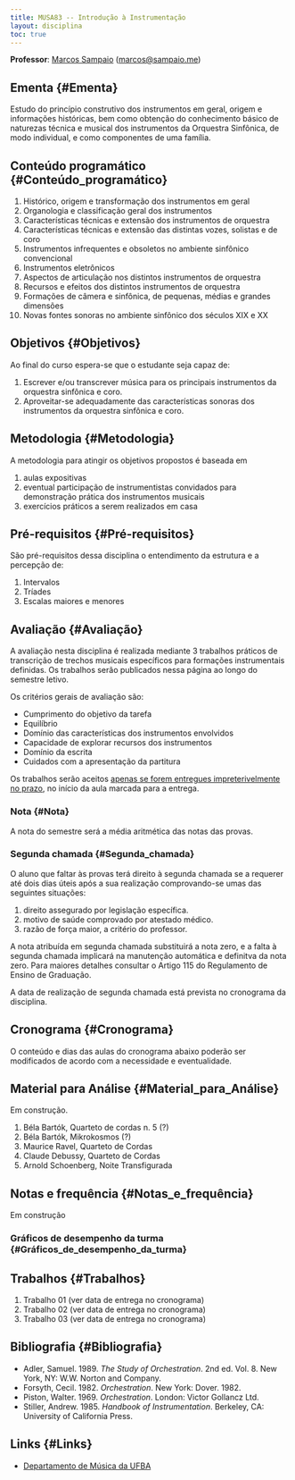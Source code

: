 ```yaml
---
title: MUSA83 -- Introdução à Instrumentação
layout: disciplina
toc: true
---
```


**Professor**: [Marcos Sampaio](http://genosmus.com/pessoas/marcos-sampaio) (marcos@sampaio.me)

## Ementa {#Ementa}

Estudo do princípio construtivo dos instrumentos em geral, origem e informações históricas, bem como obtenção do conhecimento básico de naturezas técnica e musical dos instrumentos da Orquestra Sinfônica, de modo individual, e como componentes de uma família.

## Conteúdo programático {#Conteúdo_programático}

  1. Histórico, origem e transformação dos instrumentos em geral
  2. Organologia e classificação geral dos instrumentos
  3. Características técnicas e extensão dos instrumentos de orquestra
  4. Características técnicas e extensão das distintas vozes, solistas e de coro
  5. Instrumentos infrequentes e obsoletos no ambiente sinfônico convencional
  6. Instrumentos eletrônicos
  7. Aspectos de articulação nos distintos instrumentos de orquestra
  8. Recursos e efeitos dos distintos instrumentos de orquestra
  9. Formações de câmera e sinfônica, de pequenas, médias e grandes dimensões
 10. Novas fontes sonoras no ambiente sinfônico dos séculos XIX e XX

## Objetivos {#Objetivos}

Ao final do curso espera-se que o estudante seja capaz de:

  1. Escrever e/ou transcrever música para os principais instrumentos da orquestra sinfônica e coro.
  2. Aproveitar-se adequadamente das características sonoras dos instrumentos da orquestra sinfônica e coro.

## Metodologia {#Metodologia}

A metodologia para atingir os objetivos propostos é baseada em

  1. aulas expositivas
  2. eventual participação de instrumentistas convidados para demonstração prática dos instrumentos musicais
  3. exercícios práticos a serem realizados em casa

## Pré-requisitos {#Pré-requisitos}

São pré-requisitos dessa disciplina o entendimento da estrutura e a percepção de:

  1. Intervalos
  2. Tríades
  3. Escalas maiores e menores

## Avaliação {#Avaliação}

A avaliação nesta disciplina é realizada mediante 3 trabalhos práticos de transcrição de trechos musicais específicos para formações instrumentais definidas. Os trabalhos serão publicados nessa página ao longo do semestre letivo.

Os critérios gerais de avaliação são:

  * Cumprimento do objetivo da tarefa
  * Equilíbrio
  * Domínio das características dos instrumentos envolvidos
  * Capacidade de explorar recursos dos instrumentos
  * Domínio da escrita
  * Cuidados com a apresentação da partitura

Os trabalhos serão aceitos <span style="text-decoration: underline;">apenas se forem entregues impreterivelmente no prazo</span>, no início da aula marcada para a entrega.

### Nota {#Nota}

A nota do semestre será a média aritmética das notas das provas.

### Segunda chamada {#Segunda_chamada}

O aluno que faltar às provas terá direito à segunda chamada se a requerer até dois dias úteis após a sua realização comprovando-se umas das seguintes situações:

  1. direito assegurado por legislação específica.
  2. motivo de saúde comprovado por atestado médico.
  3. razão de força maior, a critério do professor.

A nota atribuída em segunda chamada substituirá a nota zero, e a falta à segunda chamada implicará na manutenção automática e definitva da nota zero. Para maiores detalhes consultar o Artigo 115 do Regulamento de Ensino de Graduação.

A data de realização de segunda chamada está prevista no cronograma da disciplina.

## Cronograma {#Cronograma}

O conteúdo e dias das aulas do cronograma abaixo poderão ser modificados de acordo com a necessidade e eventualidade.



## Material para Análise {#Material_para_Análise}

Em construção.

  1. Béla Bartók, Quarteto de cordas n. 5 (?)
  2. Béla Bartók, Mikrokosmos (?)
  3. Maurice Ravel, Quarteto de Cordas
  4. Claude Debussy, Quarteto de Cordas
  5. Arnold Schoenberg, Noite Transfigurada

## Notas e frequência {#Notas_e_frequência}

Em construção
  


### Gráficos de desempenho da turma {#Gráficos_de_desempenho_da_turma}



## Trabalhos {#Trabalhos}

  1. Trabalho 01 (ver data de entrega no cronograma)
  2. Trabalho 02 (ver data de entrega no cronograma)
  3. Trabalho 03 (ver data de entrega no cronograma)

## Bibliografia {#Bibliografia}

  * Adler, Samuel. 1989. _The Study of Orchestration_. 2nd ed. Vol. 8. New York, NY: W.W. Norton and Company.
  * Forsyth, Cecil. 1982. _Orchestration_. New York: Dover. 1982.
  * Piston, Walter. 1969. _Orchestration_. London: Victor Gollancz Ltd.
  * Stiller, Andrew. 1985. _Handbook of Instrumentation_. Berkeley, CA: University of California Press.

## Links {#Links}

  * <a href="http://dmusufba.com/" target="_blank" rel="noopener">Departamento de Música da UFBA</a>